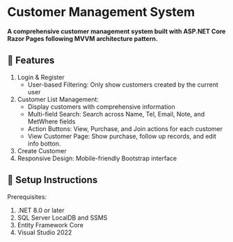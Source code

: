# Customer Management System
**A comprehensive customer management system built with ASP.NET Core Razor Pages following MVVM architecture pattern.**

## 🚀 Features
1. Login & Register
    - User-based Filtering: Only show customers created by the current user
2. Customer List Management:
    - Display customers with comprehensive information
    - Multi-field Search: Search across Name, Tel, Email, Note, and MetWhere fields
    - Action Buttons: View, Purchase, and Join actions for each customer
    - View Customer Page: Show purchase, follow up records, and edit info botton. 
3. Create Customer
4. Responsive Design: Mobile-friendly Bootstrap interface

## 🔧 Setup Instructions
Prerequisites:
1. .NET 8.0 or later
2. SQL Server LocalDB and SSMS
3. Entity Framework Core
4. Visual Studio 2022 


